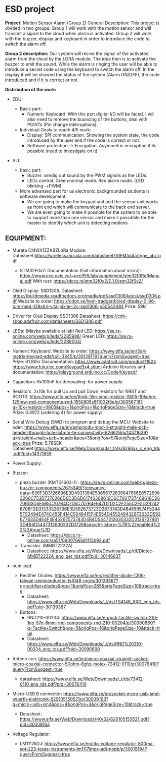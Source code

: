 # ESD project
**Project:** Motion Sensor Alarm (Group 2)
General Description: This project is divided in two groups. Group 1 will work with the motion sensor and will transmit a signal to the cloud when alarm is activated. Group 2 will work with the buzzer, display and keyboard in order to introduce the code to switch the alarm off.

**Group 2 description:** Our system will recive the signal of the activated alarm from the cloud by the LORA module. The idea then is to activate the buzzer to emit the sound. While the alarm is ringing the user will be able to introduce a secret code using the keyboard to switch the alarm off. In the display it will be showed the status of the system (Alarm ON/OFF), the code introduced and if it is correct or not.

**Distribution of the work:**
- EDU:
  - Basic part:
    - Numeric Keyboard: With this part digital I/O will be faced. I will also need to remove the bouncing of the buttons, deal with PCINTs (Pin change interruptions).
  - Individual Goals to reach 4/5 mark:
    - Display: SPI communication. Showing the system state, the code introduced by the user and if the code is correct or not.
    - Software protection--> Encryption. Asymmetric encryption if its possible (need to investigate on it)

- ALI:
  - basic part:
    - Buzzer: sendig out sound by the PWM signals as the LEDs.
    - LEDs control. Green:normal mode. Red:alarm mode. (LED blinking-->PWM)
  - More advansed part for us electronic backgrounded students is software development:
    - We are going to make the keypad unit and the sensor unit works as front end which will communicate to the back end server.
    - We are even going to make it possible for the system to be able to support more than one sensor and make it possibble for the master to identify which unit is detecting motions.


## EQUIPMENT:
- Murata CMWX1ZZABZLoRa Module:
	Datasheet:https://wireless.murata.com/datasheet?/RFM/data/type_abz.pdf
  - STM32F0x2:
		Documentation (Full information about micro): https://www.ece.uvic.ca/~ece355/lab/supplement/stm32f0RefManual.pdf
		With rust: https://docs.rs/stm32f0x2/0.1.0/stm32f0x2/

- Oled Display: SSD1306. 
	Datasheet: https://buildmedia.readthedocs.org/media/pdf/ssd1306/latest/ssd1306.pdf
	Website to order: https://cdon.se/hem-tradgard/oled-display-0-96-tum-med-128x64-vita-pixlar-i2c-ssd1306-p50542494
	Prize: 59kr
- Driver for Oled Display SSD1306
	Datasheet: https://cdn-shop.adafruit.com/datasheets/SSD1306.pdf
- LEDs: (Maybe available at lab)
	Red LED: https://se.rs-online.com/web/p/leds/2285988/
	Green LED: https://se.rs-online.com/web/p/leds/2286004/
- Numeric Keyboard:
	Website to order: https://www.elfa.se/en/3x4-matrix-keypad-adafruit-3845/p/30139179?queryFromSuggest=true
	Prize: 61.90kr
	Documentation: https://www.adafruit.com/product/1824
					https://www.futurlec.com/Keypad3x4.shtml
					Arduino libraries and documentation: https://playground.arduino.cc/Code/Keypad/
- Capacitors:
	6x100nF for decoupling: 
			for power supply:

- Resistors: 
	2x10k for pull Up and pull Down resistors for NRST and BOOT0: https://www.elfa.se/en/thick-film-smd-resistor-0805-10kohm-125mw-rnd-components-rnd-1550805s8f1002t5e/p/30056718?q=10k+resistor+0805&pos=1&origPos=1&origPageSize=10&track=true
	Prize: 0.4972 (ordering 4)
	for power supply: 
	
- Serial Wire Debug (SWD) to program and debug the MCU: 
	Website to oder: https://www.elfa.se/en/ampmodu-mod-ii-straight-male-pcb-header-through-hole-54mm-te-connectivity-826629/p/14371639?q=straight+male+pcb+header&pos=3&origPos=97&origPageSize=10&track=true
	Prize: 5.78SEK
	Datasheet:https://www.elfa.se/Web/Downloads/_t/ds/8266xx_x_eng_tds.pdf?pid=14371639

- Power Supply:

- Buzzer: 
  - piezo buzzer (KMTG1603-1) : https://se.rs-online.com/web/p/piezo-buzzer-components/7675349/?relevancy-data=636F3D3126696E3D4931384E53656172636847656E65726963266C753D7376266D6D3D6D61746368616C6C7061727469616C26706D3D5E5B5C707B4C7D5C707B4E647D2D2C2F255C2E5D2B2426706F3D31333326736E3D592673723D2673743D4B4559574F52445F53494E474C455F414C5048415F4E554D455249432673633D592677633D4E4F4E45267573743D4B4D5447313630332D31267374613D4B4D5447313630332D3126&searchHistory=%7B%22enabled%22%3Atrue%7D
    - Datasheet: https://docs.rs-online.com/aa51/0900766b81113b92.pdf
  - Transistor: (MMBT2222A)
    - Datasheet: https://www.elfa.se/Web/Downloads/_p/df/Diotec-MMBT2222A_eng_ger_tds.pdf?pid=30146837
    
    
 - num-pad:
   - Rectifier Diodes: https://www.elfa.se/en/rectifier-diode-1206-taiwan-semiconductor-ts4148-rxg/p/30139387?q=rectifier+diodes&pos=1&origPos=265&origPageSize=10&track=true
     - Datasheet: https://www.elfa.se/Web/Downloads/_t/ds/TS4148_RXG_eng_tds.pdf?pid=30139387
   - Buttons:
     - RND210-00204: https://www.elfa.se/en/pcb-tactile-switch-210-1no-57n-6mm-rnd-components-rnd-210-00204/p/30090660?q=Tactile+Switch&pos=5&origPos=16&origPageSize=10&track=true
     - Datasheet: https://www.elfa.se/Web/Downloads/_t/ds/RND%20210-00204_eng_tds.pdf?pid=30090660
   
 - Antenn con: https://www.elfa.se/en/micro-coaxial-straight-socket-micro-coaxial-connector-50ohm-6ghz-molex-73412-0110/p/30076410?queryFromSuggest=true
   - datasheet: https://www.elfa.se/Web/Downloads/_t/ds/73412-0110_eng_tds.pdf?pid=30076410
   
 - Micro-USB B connector: https://www.elfa.se/en/socket-micro-usb-smd-wuerth-elektronik-629105150521/p/30009163?q=micro+usb+smd&pos=4&origPos=4&origPageSize=10&track=true
   - Datasheet: https://www.elfa.se/Web/Downloads/40/32/629105150521.pdf?pid=30009163
   
 - Voltage Regulator:
   - LM1117ADJ: https://www.elfa.se/en/ldo-voltage-regulator-800ma-sot-223-texas-instruments-lm1117impx-adj-nopb/p/30019194?queryFromSuggest=true
   
